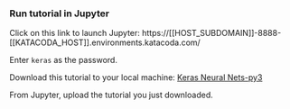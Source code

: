 ### Run tutorial in Jupyter

Click on this link to launch Jupyter:
https://[[HOST_SUBDOMAIN]]-8888-[[KATACODA_HOST]].environments.katacoda.com/

Enter `keras` as the password.

Download this tutorial to your local machine:
[Keras Neural Nets-py3](https://raw.githubusercontent.com/telescopeuser/deepschool.io/master/Lesson%2004%20-%20Part%202%20-%20Keras%20Neural%20Nets-py3.ipynb)

From Jupyter, upload the tutorial you just downloaded.